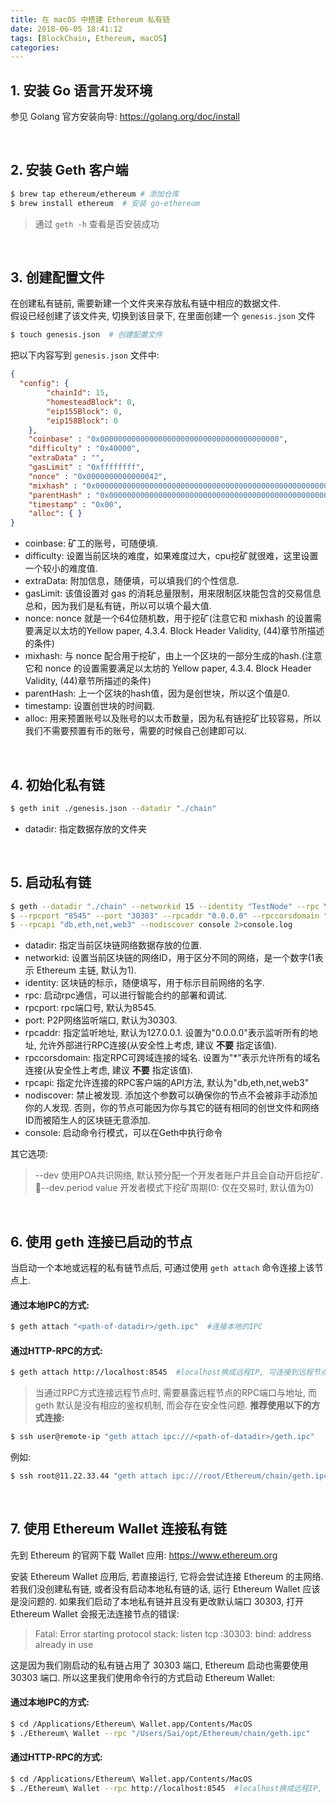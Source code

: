```yaml
---
title: 在 macOS 中搭建 Ethereum 私有链
date: 2018-06-05 18:41:12
tags: [BlockChain, Ethereum, macOS]
categories:
---
```


## 1. 安装 Go 语言开发环境
参见 Golang 官方安装向导: https://golang.org/doc/install

<br/>

## 2. 安装 Geth 客户端

```bash
$ brew tap ethereum/ethereum # 添加仓库
$ brew install ethereum  # 安装 go-ethereum
```

> 通过 `geth -h` 查看是否安装成功

<!-- more -->

<br/>

## 3. 创建配置文件

在创建私有链前, 需要新建一个文件夹来存放私有链中相应的数据文件.  
假设已经创建了该文件夹, 切换到该目录下, 在里面创建一个 `genesis.json` 文件

```bash
$ touch genesis.json  # 创建配置文件
```

把以下内容写到 `genesis.json` 文件中:

```json
{
  "config": {
        "chainId": 15,
        "homesteadBlock": 0,
        "eip155Block": 0,
        "eip158Block": 0
    },
    "coinbase" : "0x0000000000000000000000000000000000000000",
    "difficulty" : "0x40000",
    "extraData" : "",
    "gasLimit" : "0xffffffff",
    "nonce" : "0x0000000000000042",
    "mixhash" : "0x0000000000000000000000000000000000000000000000000000000000000000",
    "parentHash" : "0x0000000000000000000000000000000000000000000000000000000000000000",
    "timestamp" : "0x00",
    "alloc": { }
}
```

- coinbase: 矿工的账号，可随便填.
- difficulty: 设置当前区块的难度，如果难度过大，cpu挖矿就很难，这里设置一个较小的难度值.
- extraData: 附加信息，随便填，可以填我们的个性信息.
- gasLimit: 该值设置对 gas 的消耗总量限制，用来限制区块能包含的交易信息总和，因为我们是私有链，所以可以填个最大值.
- nonce: nonce 就是一个64位随机数，用于挖矿(注意它和 mixhash 的设置需要满足以太坊的Yellow paper, 4.3.4. Block Header Validity, (44)章节所描述的条件)
- mixhash: 与 nonce 配合用于挖矿，由上一个区块的一部分生成的hash.(注意它和 nonce 的设置需要满足以太坊的 Yellow paper, 4.3.4. Block Header Validity, (44)章节所描述的条件)
- parentHash: 上一个区块的hash值，因为是创世块，所以这个值是0.
- timestamp: 设置创世块的时间戳.
- alloc: 用来预置账号以及账号的以太币数量，因为私有链挖矿比较容易，所以我们不需要预置有币的账号，需要的时候自己创建即可以.

<br/>

## 4. 初始化私有链

```bash
$ geth init ./genesis.json --datadir "./chain"
```

- datadir: 指定数据存放的文件夹

<br/>

## 5. 启动私有链

```bash
$ geth --datadir "./chain" --networkid 15 --identity "TestNode" --rpc \
$ --rpcport "8545" --port "30303" --rpcaddr "0.0.0.0" --rpccorsdomain "*" \
$ --rpcapi "db,eth,net,web3" --nodiscover console 2>console.log
```

- datadir: 指定当前区块链网络数据存放的位置.
- networkid: 设置当前区块链的网络ID，用于区分不同的网络，是一个数字(1表示 Ethereum 主链, 默认为1).
- identity: 区块链的标示，随便填写，用于标示目前网络的名字.
- rpc: 启动rpc通信，可以进行智能合约的部署和调试.
- rpcport: rpc端口号, 默认为8545.
- port: P2P网络监听端口, 默认为30303.
- rpcaddr: 指定监听地址, 默认为127.0.0.1. 设置为"0.0.0.0"表示监听所有的地址, 允许外部进行RPC连接(从安全性上考虑, 建议 __不要__ 指定该值).
- rpccorsdomain: 指定RPC可跨域连接的域名. 设置为"*"表示允许所有的域名连接(从安全性上考虑, 建议 __不要__ 指定该值).
- rpcapi: 指定允许连接的RPC客户端的API方法, 默认为"db,eth,net,web3"
- nodiscover: 禁止被发现. 添加这个参数可以确保你的节点不会被非手动添加你的人发现. 否则，你的节点可能因为你与其它的链有相同的创世文件和网络ID而被陌生人的区块链无意添加.
- console: 启动命令行模式，可以在Geth中执行命令

其它选项:

> \-\-dev 使用POA共识网络, 默认预分配一个开发者账户并且会自动开启挖矿.  
> \-\-dev.period value 开发者模式下挖矿周期(0: 仅在交易时, 默认值为0)

<br/>

## 6. 使用 geth 连接已启动的节点

当启动一个本地或远程的私有链节点后, 可通过使用 `geth attach` 命令连接上该节点上.

#### 通过本地IPC的方式:
```bash
$ geth attach "<path-of-datadir>/geth.ipc"  #连接本地的IPC
```

#### 通过HTTP-RPC的方式:
```bash
$ geth attach http://localhost:8545  #localhost换成远程IP, 可连接到远程节点上
```

> 当通过RPC方式连接远程节点时, 需要暴露远程节点的RPC端口与地址, 而 geth 默认是没有相应的鉴权机制, 而会存在安全性问题.
> __推荐使用以下的方式连接:__

```bash
$ ssh user@remote-ip "geth attach ipc:///<path-of-datadir>/geth.ipc"
```

例如: 
```bash
$ ssh root@11.22.33.44 "geth attach ipc:///root/Ethereum/chain/geth.ipc"
```

<br/>

## 7. 使用 Ethereum Wallet 连接私有链
先到 Ethereum 的官网下载 Wallet 应用: https://www.ethereum.org

安装 Ethereum Wallet 应用后, 若直接运行, 它将会尝试连接 Ethereum 的主网络.  
若我们没创建私有链, 或者没有启动本地私有链的话, 运行 Ethereum Wallet 应该是没问题的. 如果我们启动了本地私有链并且没有更改默认端口 30303, 打开 Ethereum Wallet 会报无法连接节点的错误:
> Fatal: Error starting protocol stack: listen tcp :30303: bind: address already in use

这是因为我们刚启动的私有链占用了 30303 端口, Ethereum 启动也需要使用 30303 端口. 所以这里我们使用命令行的方式启动 Ethereum Wallet:

#### 通过本地IPC的方式:
```bash
$ cd /Applications/Ethereum\ Wallet.app/Contents/MacOS
$ ./Ethereum\ Wallet --rpc "/Users/Sai/opt/Ethereum/chain/geth.ipc"
```

#### 通过HTTP-RPC的方式:
```bash
$ cd /Applications/Ethereum\ Wallet.app/Contents/MacOS
$ ./Ethereum\ Wallet --rpc http://localhost:8545  #localhost换成远程IP, 可连接到远程节点上
```

